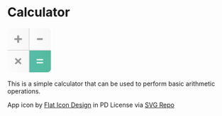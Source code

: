 # Calculator

<img src="public/calculator.svg" width="100" height="100" alt=""/>

This is a simple calculator that can be used to perform basic arithmetic operations.

App icon by <a href="http://flat-icon-design.com/?ref=svgrepo.com" target="_blank">Flat Icon Design</a> in PD License via <a href="https://www.svgrepo.com/" target="_blank">SVG Repo</a>
